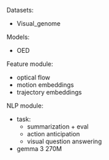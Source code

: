Datasets:
- Visual_genome

Models:
- OED

Feature module:
- optical flow
- motion embeddings
- trajectory embeddings

NLP module:
- task:
    - summarization + eval
    - action anticipation
    - visual question answering
- gemma 3 270M